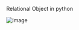 Relational Object in python

![image](https://s3.amazonaws.com/alx-intranet.hbtn.io/uploads/medias/2020/9/f84fe6edb9436c8560996c6d72e17ea51dab28e1.jpg?X-Amz-Algorithm=AWS4-HMAC-SHA256&X-Amz-Credential=AKIARDDGGGOUSBVO6H7D%2F20230320%2Fus-east-1%2Fs3%2Faws4_request&X-Amz-Date=20230320T051732Z&X-Amz-Expires=86400&X-Amz-SignedHeaders=host&X-Amz-Signature=ed6ec02faa8abd71be9100234fa854aece15cb88358538cb5ec579b680ad9d53)
